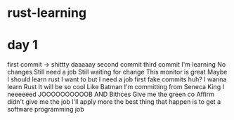 # rust-learning
# day 1
first commit -> shittty daaaaay
second commit
third commit
I'm learning
No changes Still need a job
Still waiting for change
This monitor is great
Maybe I should learn rust
I want to but I need a job first
fake commits huh?
I wanna learn Rust
It will be so cool
Like Batman
I'm committing from Seneca King
I neeeeeed JOOOOOOOOOOB 
AND Bithces
Give me the green co
Affirm didn't give me the job
I'll apply more
the best thing that happen is to get a software programming job
